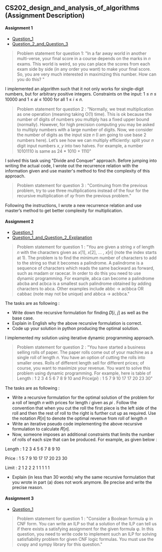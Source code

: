 ## CS202_design_and_analysis_of_algorithms (Assignment Description)

#### Assignment 1
- [Question_1](https://github.com/cskang0121/cs202-design-and-analysis-of-algorithms/tree/main/assignment_1/q1)
- [Question_2_and_Question_3](https://github.com/cskang0121/cs202-design-and-analysis-of-algorithms/tree/main/assignment_1/q2q3)

> Problem statement for question 1: "In a far away world in another multi-verse, your final score in a course depends on the marks in 𝑛 exams. This world is weird, so you can place the scores from each exam side by side (in any order you want) to make your final score. So, you are very much interested in maximizing this number. How can you do this? "

I implemented an algorithm such that it not only works for single-digit numbers, but for arbitrary positive integers. Constraints on the input: 1 ≤ 𝑛 ≤ 10000 and 1 ≤ 𝑎𝑖 ≤ 1000 for all 1 ≤ 𝑖 ≤ 𝑛.

> Problem statement for question 2 : "Normally, we treat multiplication as one operation (meaning taking O(1) time). This is ok because the number of digits of numbers you multiply has a fixed upper bound (normally). However, for high precision computing you may be asked to multiply numbers with a large number of digits. Now, we consider the number of digits as the input size 𝑛 (I am going to use base 2 numbers here). Let’s see how we can multiply efficiently: split your 𝑛 digit input numbers 𝑥, 𝑦 into two halves. For example, a number 10101110 is same as 24 * 1010 + 1110"

I solved this task using "Divide and Conquer" approach. Before jumping into writing the actual code, I wrote out the recurrence relation with the information given and use master's method to find the complexity of this approach.

> Problem statement for question 3 : "Continuing from the previous problem, try to use three multiplications instead of the four for the recursive multiplication of 𝑥𝑦 from the previous problem."

Following the instructions, I wrote a new recurrence relation and use master’s method to get better complexity for multiplication.



#### Assignment 2
- [Question_1](https://github.com/cskang0121/cs202-design-and-analysis-of-algorithms/blob/main/assignment_2/q1.py)
- [Question_1_and_Question_2_Explanation](https://github.com/cskang0121/cs202-design-and-analysis-of-algorithms/blob/main/assignment_2/KANG%20CHIN%20SHEN_Assignment%202%20CS202%20q1q2.pdf)

> Problem statement for question 1 : "You are given a string 𝑥 of length 𝑛 with the characters given as 𝑥[1], 𝑥[2], ... , 𝑥[𝑛] (note the index starts at 1). The problem is to find the minimum number of characters to add to the string so that it becomes a palindrome. A palindrome is a sequence of characters which reads the same backward as forward, such as madam or racecar. In order to do this you need to use dynamic programming. For example, abca can become a palindrome abcba and acbca is a smallest such palindrome obtained by adding characters to abca. Other examples include abbc -> acbbca OR cabbac (note may not be unique) and abbca -> acbbca."

The tasks are as following : 
  - Write down the recursive formulation for finding 𝐷[𝑖, 𝑗] as well as the base case.
  - Explain in English why the above recursive formulation is correct.
  - Code up your solution in python producing the optimal solution.

I implemented my solution using iterative dynamic programming approach.

> Problem statement for question 2 : "You have started a business selling rolls of paper. The paper rolls come out of your machine as a single roll of length 𝑛. You have an option of cutting the rolls into smaller ones. Rolls of different length sell for different prices; of course, you want to maximize your revenue. You want to solve this problem using dynamic programming. For example, here is table of Length : 1 2 3 4 5 6 7 8 9 10 and Price(𝑝𝑖) : 1 5 7 9 10 17 17 20 23 30"

The tasks are as following :
  - Write a recursive formulation for the optimal solution of the problem for a roll of length 𝑛 with prices for length 𝑖 given as 𝑝𝑖 . Follow the convention that when you cut the roll the first piece is the left side of the roll and then the rest of roll to the right is further cut up as required. Use the notation 𝑅[𝑛] to denote the optimal revenue from roll of length 𝑛
  - Write an iterative pseudo code implementing the above recursive formulation to calculate 𝑅[𝑛].
  - Now, someone imposes an additional constraints that limits the number of rolls of each size that can be produced. For example, as given below :

Length : 1 2 3 4 5 6 7 8 9 10 

Price  : 1 5 7 9 10 17 17 20 23 30 

Limit  : 2 1 2 2 2 1 1 1 1 1
  
- Explain (in less than 30 words) why the same recursive formulation that you wrote in part (a) does not work anymore. Be precise and write the precise reason.



#### Assignment 3
- [Question_1](https://github.com/cskang0121/cs202-design-and-analysis-of-algorithms/tree/main/assignment_3/q1)

> Problem statement for question 1 : "Consider a Boolean formula φ in CNF form. You can write an ILP so that a solution of the ILP can tell us if there exists a satisfying assignment for the given formula φ. In this question, you need to write code to implement such an ILP for solving satisfiability problem for given CNF logic formulas. You must use the cvxpy and sympy library for this question."
